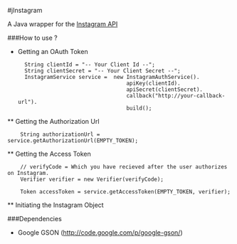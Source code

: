 #jInstagram

A Java wrapper for the [Instagram API](http://instagram.com/developer/)

###How to use ?

* Getting an OAuth Token

		String clientId = "-- Your Client Id --";
        String clientSecret = "-- Your Client Secret --";
        InstagramService service =	new InstagramAuthService().
            							apiKey(clientId).
            							apiSecret(clientSecret).
            							callback("http://your-callback-url").             
            							build();

** Getting the Authorization Url

		String authorizationUrl = service.getAuthorizationUrl(EMPTY_TOKEN);

** Getting the Access Token 

		// verifyCode = Which you have recieved after the user authorizes on Instagram.		
 		Verifier verifier = new Verifier(verifyCode);

		Token accessToken = service.getAccessToken(EMPTY_TOKEN, verifier);
 
** Initiating the Instagram Object



###Dependencies

* Google GSON (http://code.google.com/p/google-gson/)